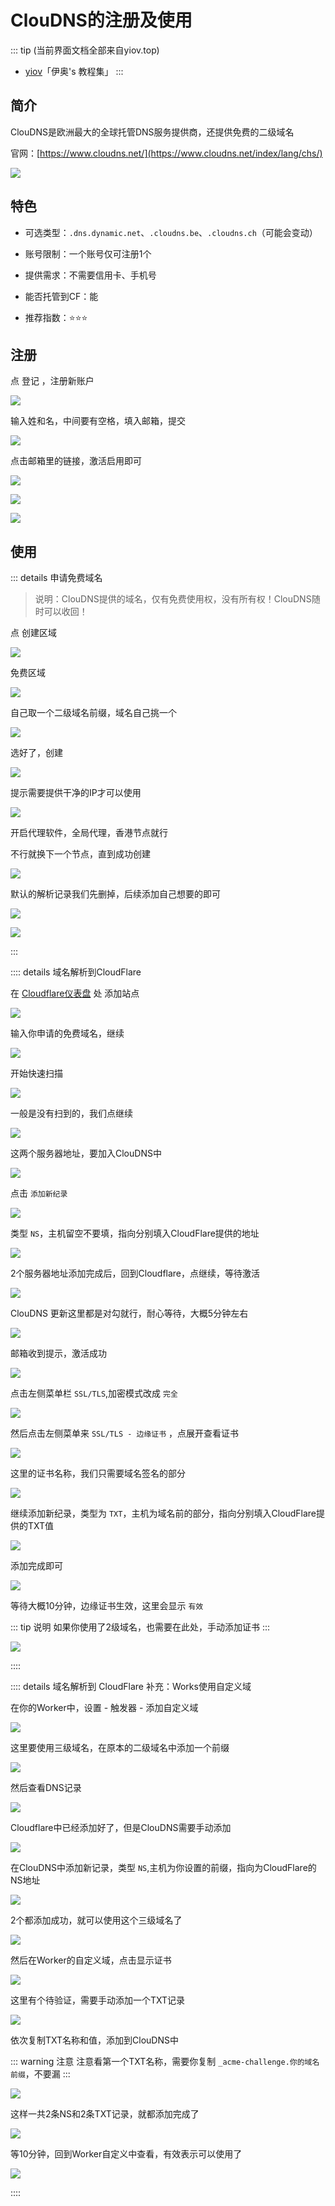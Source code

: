 # ClouDNS的注册及使用

::: tip (当前界面文档全部来自yiov.top) 
* [yiov](https://yiov.top/)「伊奥's 教程集」
:::


## 简介

ClouDNS是欧洲最大的全球托管DNS服务提供商，还提供免费的二级域名

官网：[https://www.cloudns.net/](https://www.cloudns.net/index/lang/chs/)

![](/domain/cloudns/cloudns-01.png)


## 特色

* 可选类型：`.dns.dynamic.net`、`.cloudns.be`、`.cloudns.ch`（可能会变动）

* 账号限制：一个账号仅可注册1个

* 提供需求：不需要信用卡、手机号

* 能否托管到CF：能

* 推荐指数：⭐⭐⭐


## 注册


点 登记 ，注册新账户

![](/domain/cloudns/cloudns-02.png)

输入姓和名，中间要有空格，填入邮箱，提交

![](/domain/cloudns/cloudns-03.png)


点击邮箱里的链接，激活启用即可

![](/domain/cloudns/cloudns-04.png)

![](/domain/cloudns/cloudns-05.png)


![](/domain/cloudns/cloudns-06.png)





## 使用


::: details 申请免费域名

> 说明：ClouDNS提供的域名，仅有免费使用权，没有所有权！ClouDNS随时可以收回！

点 创建区域 

![](/domain/cloudns/cloudns-07.png)

免费区域

![](/domain/cloudns/cloudns-08.png)

自己取一个二级域名前缀，域名自己挑一个

![](/domain/cloudns/cloudns-09.png)

选好了，创建

![](/domain/cloudns/cloudns-10.png)


提示需要提供干净的IP才可以使用

![](/domain/cloudns/cloudns-11.png)

开启代理软件，全局代理，香港节点就行

不行就换下一个节点，直到成功创建

![](/domain/cloudns/cloudns-12.png)

默认的解析记录我们先删掉，后续添加自己想要的即可

![](/domain/cloudns/cloudns-13.png)

![](/domain/cloudns/cloudns-14.png)

:::





:::: details 域名解析到CloudFlare

在 [Cloudflare仪表盘](https://dash.cloudflare.com/) 处 添加站点

![](/domain/cloudns/cloudns-15.png)

输入你申请的免费域名，继续

![](/domain/cloudns/cloudns-16.png)

开始快速扫描

![](/domain/cloudns/cloudns-17.png)

一般是没有扫到的，我们点继续

![](/domain/cloudns/cloudns-18.png)

这两个服务器地址，要加入ClouDNS中

![](/domain/cloudns/cloudns-19.png)

点击 `添加新纪录`

![](/domain/cloudns/cloudns-20.png)

类型 `NS`，主机留空不要填，指向分别填入CloudFlare提供的地址

![](/domain/cloudns/cloudns-21.png)

2个服务器地址添加完成后，回到Cloudflare，点继续，等待激活

![](/domain/cloudns/cloudns-22.png)

ClouDNS 更新这里都是对勾就行，耐心等待，大概5分钟左右

![](/domain/cloudns/cloudns-23.png)

邮箱收到提示，激活成功

![](/domain/cloudns/cloudns-24.png)

点击左侧菜单栏 `SSL/TLS`,加密模式改成 `完全`

![](/domain/cloudns/cloudns-25.png)

然后点击左侧菜单来 `SSL/TLS - 边缘证书` ，点展开查看证书

![](/domain/cloudns/cloudns-26.png)

这里的证书名称，我们只需要域名签名的部分

![](/domain/cloudns/cloudns-27.png)

继续添加新纪录，类型为 `TXT`，主机为域名前的部分，指向分别填入CloudFlare提供的TXT值

![](/domain/cloudns/cloudns-28.png)

添加完成即可

![](/domain/cloudns/cloudns-29.png)

等待大概10分钟，边缘证书生效，这里会显示 `有效`

::: tip 说明
如果你使用了2级域名，也需要在此处，手动添加证书
:::

![](/domain/cloudns/cloudns-30.png)

::::


:::: details 域名解析到 CloudFlare 补充：Works使用自定义域

在你的Worker中，设置 - 触发器 - 添加自定义域

![](/domain/cloudns/cloudns-31.png)

这里要使用三级域名，在原本的二级域名中添加一个前缀

![](/domain/cloudns/cloudns-32.png)

然后查看DNS记录

![](/domain/cloudns/cloudns-33.png)

Cloudflare中已经添加好了，但是ClouDNS需要手动添加

![](/domain/cloudns/cloudns-34.png)

在ClouDNS中添加新记录，类型 `NS`,主机为你设置的前缀，指向为CloudFlare的NS地址

![](/domain/cloudns/cloudns-35.png)

2个都添加成功，就可以使用这个三级域名了

![](/domain/cloudns/cloudns-36.png)

然后在Worker的自定义域，点击显示证书

![](/domain/cloudns/cloudns-37.png)

这里有个待验证，需要手动添加一个TXT记录

![](/domain/cloudns/cloudns-38.png)

依次复制TXT名称和值，添加到ClouDNS中

::: warning 注意
注意看第一个TXT名称，需要你复制 `_acme-challenge.你的域名前缀`，不要漏
:::

![](/domain/cloudns/cloudns-39.png)

这样一共2条NS和2条TXT记录，就都添加完成了

![](/domain/cloudns/cloudns-40.png)

等10分钟，回到Worker自定义中查看，有效表示可以使用了

![](/domain/cloudns/cloudns-41.png)

::::